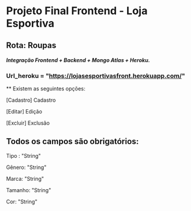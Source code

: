 
# Projeto Final Frontend - Loja Esportiva

## Rota: Roupas

##### Integração Frontend + Backend + Mongo Atlas + Heroku.

###  Url_heroku = "https://lojasesportivasfront.herokuapp.com/"

** Existem as seguintes opções:

[Cadastro] Cadastro

[Editar] Edição

[Excluir] Exclusão


## Todos os campos são obrigatórios:

Tipo : "String" 

Gênero: "String"

Marca: "String" 

Tamanho: "String"

Cor: "String"
